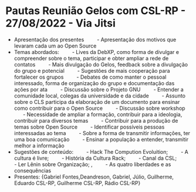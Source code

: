 # Pautas Reunião Gelos com CSL-RP - 27/08/2022 - Via Jitsi

- Apresentação dos presentes
        - Apresentação dos motivos que levaram cada um ao Open Source
- Temas abordados:
        - Lives da DebXP, como forma de divulgar e compreender sobre o tema, participar e obter ampliar a rede de contatos
        - Mais divulgação do Gelos, feedback sobre a divulgação do grupo e potencial
        - Sugestões de mais cooperação para fortalecer os grupos
        - Debates de como manter o pessoal interessado, forma de organização do grupo e documentação das ações por ata
        - Discussão sobre o Projeto GNU 
        - Entender a comunidade local, colegas da universidade e da cidade
        - Assunto sobre o CLS participa da elaboração de um documento para ensinar como contribuir para o Open Source
        - Discussão sobre workshop
        - Necessidade de ampliar a formação, contribuir para a ideologia, contribuir para diversos temas
        - Contribuir para a produção de temas sobre Open Source
        - Identificar possíveis pessoas interessadas ao tema
        - Sobre a forma de transmitir informações, ter uma boa comunicação
        - Ensinar a população a entender, transmitir melhor a informação
- Sugestões de conteúdo: 
        - Hack The Compution Evoluition; 
        - A cultura é livre; 
        - História da Cultura Rack; 
        - Canal da CSL; 
        - Ler Lênin sobre Organização; ,
        - As quatro liberdades e as consequências       
 
- Presentes: {Gabriel Fontes,Deandreson, Gabriel, Júlio, Guilherme, Eduardo CSL-RP, Guilherme CSL-RP, Rádio CSL-RP}
